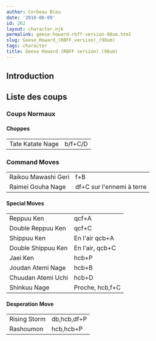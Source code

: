 ```yaml
---
author: Corbeau Bleu
date: '2010-08-09'
id: 262
layout: character.njk
permalink: geese-howard-rbff-version-98um.html
slug: Geese_Howard_(RBFF_version)_(98um)
tags: character
title: Geese Howard (RBFF version) (98um)
---
```


## Introduction

## Liste des coups

### Coups Normaux

#### Choppes

|                  |         |
|------------------|---------|
| Tate Katate Nage | b/f+C/D |

### Command Moves

|                     |                           |
|---------------------|---------------------------|
| Raikou Mawashi Geri | f+B                       |
| Raimei Gouha Nage   | df+C sur l'ennemi à terre |

#### Special Moves

|                    |                 |
|--------------------|-----------------|
| Reppuu Ken         | qcf+A           |
| Double Reppuu Ken  | qcf+C           |
| Shippuu Ken        | En l'air qcb+A  |
| Double Shippuu Ken | En l'air, qcb+C |
| Jaei Ken           | hcb+P           |
| Joudan Atemi Nage  | hcb+B           |
| Chuudan Atemi Uchi | hcb+D           |
| Shinkuu Nage       | Proche, hcb,f+C |

#### Desperation Move

|              |             |
|--------------|-------------|
| Rising Storm | db,hcb,df+P |
| Rashoumon    | hcb,hcb+P   |